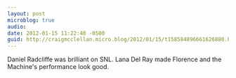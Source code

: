 ```yaml
---
layout: post
microblog: true
audio: 
date: 2012-01-15 11:22:40 -0500
guid: http://craigmcclellan.micro.blog/2012/01/15/t158584896661626880.html
---
```

Daniel Radcliffe was brilliant on SNL. Lana Del Ray made Florence and the Machine's performance look good.

